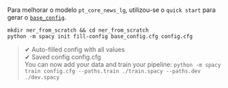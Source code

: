# 

Para melhorar o modelo `pt_core_news_lg`, utilizou-se o `quick start` para gerar o [`base_config`](base_config.cfg).

```
mkdir ner_from_scratch && cd ner_from_scratch
python -m spacy init fill-config base_config.cfg config.cfg
```

>✔ Auto-filled config with all values  
> ✔ Saved config config.cfg  
> You can now add your data and train your pipeline:
`python -m spacy train config.cfg --paths.train ./train.spacy --paths.dev ./dev.spacy`

